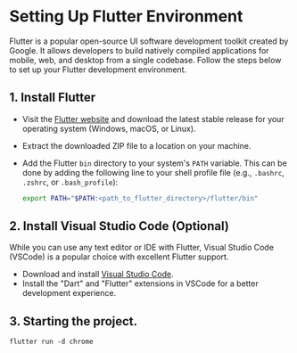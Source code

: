 # Setting Up Flutter Environment

Flutter is a popular open-source UI software development toolkit created by Google. It allows developers to build natively compiled applications for mobile, web, and desktop from a single codebase. Follow the steps below to set up your Flutter development environment.

## 1. Install Flutter

- Visit the [Flutter website](https://flutter.dev/) and download the latest stable release for your operating system (Windows, macOS, or Linux).
- Extract the downloaded ZIP file to a location on your machine.
- Add the Flutter `bin` directory to your system's `PATH` variable. This can be done by adding the following line to your shell profile file (e.g., `.bashrc`, `.zshrc`, or `.bash_profile`):

  ```bash
  export PATH="$PATH:<path_to_flutter_directory>/flutter/bin"

## 2. Install Visual Studio Code (Optional)

While you can use any text editor or IDE with Flutter, Visual Studio Code (VSCode) is a popular choice with excellent Flutter support.

- Download and install [Visual Studio Code](https://code.visualstudio.com/).
- Install the "Dart" and "Flutter" extensions in VSCode for a better development experience.

## 3. Starting the project.

```
flutter run -d chrome
```